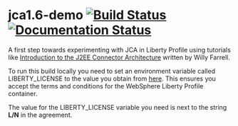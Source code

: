 # jca1.6-demo [![Build Status](https://travis-ci.org/greglanthier/jca1.6-demo.svg?branch=master)](https://travis-ci.org/greglanthier/jca1.6-demo) [![Documentation Status](https://readthedocs.org/projects/jca16-demo/badge/)](http://jca16-demo.readthedocs.org/en/latest/index.html)

A first step towards experimenting with JCA in Liberty Profile using tutorials like
[Introduction to the J2EE Connector Architecture](http://www.ibm.com/developerworks/java/tutorials/j-jca/j-jca.html)
written by Willy Farrell.

To run this build locally you need to set an environment variable called LIBERTY_LICENSE to the value you obtain from [here](http://public.dhe.ibm.com/ibmdl/export/pub/software/websphere/wasdev/downloads/wlp/8.5.5.4/lafiles/runtime/en.html).  This ensures you accept the terms and conditions for the WebSphere Liberty Profile container.

The value for the LIBERTY_LICENSE variable you need is next to the  string **L/N** in the agreement.


